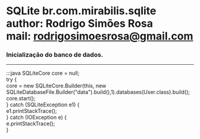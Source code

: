 SQLite
br.com.mirabilis.sqlite
author: Rodrigo Simões Rosa		
mail: rodrigosimoesrosa@gmail.com
============================================================

### Inicialização do banco de dados.		
------------------------------------------------------------

:::java
SQLiteCore core = null;		
try {		
	core = new SQLiteCore.Builder(this, new		
	SQLiteDatabaseFile.Builder("data").build(),1).databases(User.class).build();		
	core.start();		
} catch (SQLiteException e1) {		
	e1.printStackTrace();		
} catch (IOException e) {		
	e.printStackTrace();		
}